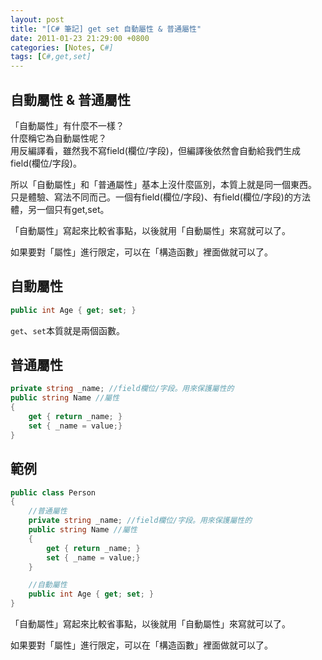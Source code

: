 ```yaml
---
layout: post
title: "[C# 筆記] get set 自動屬性 & 普通屬性"
date: 2011-01-23 21:29:00 +0800
categories: [Notes, C#]
tags: [C#,get,set]
---
```


## 自動屬性 & 普通屬性

「自動屬性」有什麼不一樣？  
什麼稱它為自動屬性呢？  
用反編譯看，雖然我不寫field(欄位/字段)，但編譯後依然會自動給我們生成field(欄位/字段)。    

所以「自動屬性」和「普通屬性」基本上沒什麼區別，本質上就是同一個東西。  
只是體驗、寫法不同而己。一個有field(欄位/字段)、有field(欄位/字段)的方法體，另一個只有get,set。
    
「自動屬性」寫起來比較省事點，以後就用「自動屬性」來寫就可以了。    

如果要對「屬性」進行限定，可以在「構造函數」裡面做就可以了。

## 自動屬性
```c#
public int Age { get; set; }
```
`get`、`set`本質就是兩個函數。

## 普通屬性
```c#
private string _name; //field欄位/字段。用來保護屬性的
public string Name //屬性
{
    get { return _name; }
    set { _name = value;}
}
```
## 範例
```c#
public class Person
{
    //普通屬性
    private string _name; //field欄位/字段。用來保護屬性的
    public string Name //屬性
    {
        get { return _name; }
        set { _name = value;}
    }

    //自動屬性
    public int Age { get; set; }
}
```  
「自動屬性」寫起來比較省事點，以後就用「自動屬性」來寫就可以了。    

如果要對「屬性」進行限定，可以在「構造函數」裡面做就可以了。